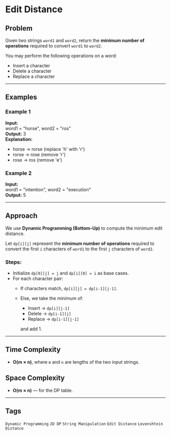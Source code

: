 # Edit Distance

## Problem

Given two strings `word1` and `word2`, return the **minimum number of operations** required to convert `word1` to `word2`.

You may perform the following operations on a word:

- Insert a character
- Delete a character
- Replace a character

---

## Examples

### Example 1

**Input:**  
word1 = "horse", word2 = "ros"  
**Output:** 3  
**Explanation:**
- horse → rorse (replace 'h' with 'r')
- rorse → rose (remove 'r')
- rose → ros (remove 'e')

### Example 2

**Input:**  
word1 = "intention", word2 = "execution"  
**Output:** 5

---

## Approach

We use **Dynamic Programming (Bottom-Up)** to compute the minimum edit distance.

Let `dp[i][j]` represent the **minimum number of operations** required to convert the first `i` characters of `word1` to the first `j` characters of `word2`.

### Steps:
- Initialize `dp[0][j] = j` and `dp[i][0] = i` as base cases.
- For each character pair:
    - If characters match, `dp[i][j] = dp[i-1][j-1]`.
    - Else, we take the minimum of:
        - Insert → `dp[i][j-1]`
        - Delete → `dp[i-1][j]`
        - Replace → `dp[i-1][j-1]`
      
        and add 1.

---

## Time Complexity

- **O(m × n)**, where `m` and `n` are lengths of the two input strings.

## Space Complexity

- **O(m × n)** — for the DP table.

---

## Tags

`Dynamic Programming` `2D DP` `String Manipulation` `Edit Distance` `Levenshtein Distance`
